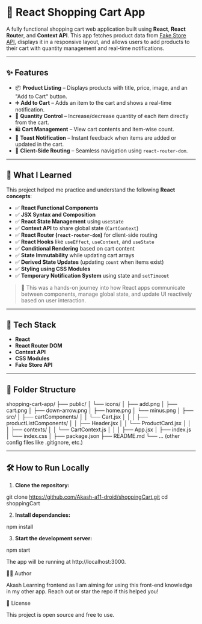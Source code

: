 # 🛒 React Shopping Cart App

A fully functional shopping cart web application built using **React**, **React Router**, and **Context API**. This app fetches product data from [Fake Store API](https://fakestoreapi.com/), displays it in a responsive layout, and allows users to add products to their cart with quantity management and real-time notifications.

---

## ✨ Features

- 📦 **Product Listing** – Displays products with title, price, image, and an "Add to Cart" button.
- ➕ **Add to Cart** – Adds an item to the cart and shows a real-time notification.
- 🔁 **Quantity Control** – Increase/decrease quantity of each item directly from the cart.
- 🛍️ **Cart Management** – View cart contents and item-wise count.
- 🔔 **Toast Notification** – Instant feedback when items are added or updated in the cart.
- 🚀 **Client-Side Routing** – Seamless navigation using `react-router-dom`.

---

## 🚀 What I Learned

This project helped me practice and understand the following **React concepts**:

- ✅ **React Functional Components**  
- ✅ **JSX Syntax and Composition**
- ✅ **React State Management** using `useState`
- ✅ **Context API** to share global state (`CartContext`)
- ✅ **React Router (`react-router-dom`)** for client-side routing
- ✅ **React Hooks** like `useEffect`, `useContext`, and `useState`
- ✅ **Conditional Rendering** based on cart content
- ✅ **State Immutability** while updating cart arrays
- ✅ **Derived State Updates** (updating `count` when items exist)
- ✅ **Styling using CSS Modules**
- ✅ **Temporary Notification System** using state and `setTimeout`

> 🧠 This was a hands-on journey into how React apps communicate between components, manage global state, and update UI reactively based on user interaction.

---

## 🧠 Tech Stack

- **React**
- **React Router DOM**
- **Context API**
- **CSS Modules**
- **Fake Store API**

---

## 📂 Folder Structure
shopping-cart-app/
├── public/
│   └── icons/
│       ├── add.png
│       ├── cart.png
│       ├── down-arrow.png
│       ├── home.png
│       └── minus.png
│
├── src/
│   ├── cartComponents/
│   │   └── Cart.jsx
│   │
│   ├── productListComponents/
│   │   ├── Header.jsx
│   │   └── ProductCard.jsx
│   │
│   ├── contexts/
│   │   └── CartContext.js
│   │
│   ├── App.jsx
│   ├── index.js
│   └── index.css
│
├── package.json
├── README.md
└── ... (other config files like .gitignore, etc.)


---

## 🛠️ How to Run Locally

1. **Clone the repository:**

git clone https://github.com/Akash-a11-droid/shoppingCart.git
cd shoppingCart

2. **Install dependancies:**

npm install

3. **Start the development server:**

npm start

The app will be running at http://localhost:3000.


👨‍💻 Author

Akash
Learning frontend as I am aiming for using this front-end knowledge in my other app.
Reach out or star the repo if this helped you!


📄 License

This project is open source and free to use.